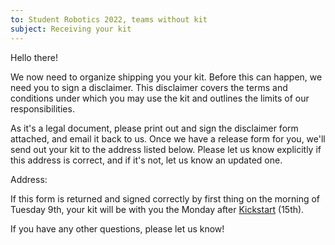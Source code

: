 ```yaml
---
to: Student Robotics 2022, teams without kit
subject: Receiving your kit
---
```


Hello there!

We now need to organize shipping you your kit. Before this can happen, we need you to sign a disclaimer. This disclaimer covers the terms and conditions under which you may use the kit and outlines the limits of our responsibilities.

As it's a legal document, please print out and sign the disclaimer form attached, and email it back to us. Once we have a release form for you, we'll send out your kit to the address listed below. Please let us know explicitly if this address is correct, and if it's not, let us know an updated one.

Address:

If this form is returned and signed correctly by first thing on the morning of Tuesday 9th, your kit will be with you the Monday after [Kickstart](https://studentrobotics.org/events/sr2022/kickstart/) (15th).

If you have any other questions, please let us know!
